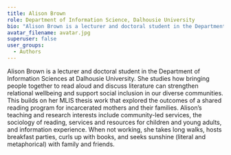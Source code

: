 ```yaml
---
title: Alison Brown
role: Department of Information Science, Dalhousie University
bio: "Alison Brown is a lecturer and doctoral student in the Department of Information Sciences at Dalhousie University. She studies how bringing people together to read aloud and discuss literature can strengthen relational wellbeing and support social inclusion in our diverse communities. This builds on her MLIS thesis work that explored the outcomes of a shared reading program for incarcerated mothers and their families. Alison’s teaching and research interests include community-led services, the sociology of reading, services and resources for children and young adults, and information experience. When not working, she takes long walks, hosts breakfast parties, curls up with books, and seeks sunshine (literal and metaphorical) with family and friends."
avatar_filename: avatar.jpg
superuser: false
user_groups:
  - Authors
---
```


Alison Brown is a lecturer and doctoral student in the Department of Information Sciences at Dalhousie University. She studies how bringing people together to read aloud and discuss literature can strengthen relational wellbeing and support social inclusion in our diverse communities. This builds on her MLIS thesis work that explored the outcomes of a shared reading program for incarcerated mothers and their families. Alison’s teaching and research interests include community-led services, the sociology of reading, services and resources for children and young adults, and information experience. When not working, she takes long walks, hosts breakfast parties, curls up with books, and seeks sunshine (literal and metaphorical) with family and friends.
